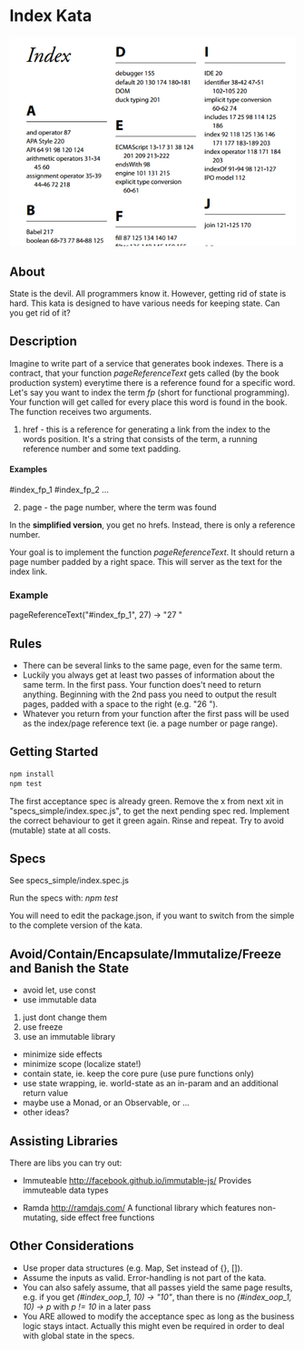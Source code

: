 # Index Kata

![Index Example][index_example]

## About

State is the devil. All programmers know it. However, getting rid of state is hard. This kata is designed to have various needs for keeping state. Can you get rid of it?

## Description
Imagine to write part of a service that generates book indexes. There is a contract, that your function *pageReferenceText* gets called (by the book production system) everytime there is a reference found for a specific word. Let's say you want to index the term *fp* (short for functional programming). Your function will get called for every place this word is found in the book. The function receives two arguments.

1. href - this is a reference for generating a link from the index to the words position. It's a string that consists of the term, a running reference number and some text padding.

#### Examples
 #index_fp_1
 #index_fp_2
...

2. page - the page number, where the term was found

In the **simplified version**, you get no hrefs. Instead, there is only a reference number.

Your goal is to implement the function *pageReferenceText*. It should return a page number padded by a right space. This will server as the text for the index link.

### Example
pageReferenceText("#index_fp_1", 27) -> "27 "

## Rules

* There can be several links to the same page, even for the same term. 
* Luckily you always get at least two passes of information about the same term. In the first pass. Your function does't need to return anything. Beginning with the 2nd pass you need to output the result pages, padded with a space to the right (e.g. "26 ").
* Whatever you return from your function after the first pass will be used as the index/page reference text (ie. a page number or page range).

## Getting Started

```bash
npm install
npm test
```

The first acceptance spec is already green. Remove the x from next xit in "specs_simple/index.spec.js", to get the next pending spec red. Implement the correct behaviour to get it green again. Rinse and repeat. Try to avoid (mutable) state at all costs.

## Specs

See specs_simple/index.spec.js

Run the specs with: *npm test*

You will need to edit the package.json, if you want to switch from the simple to the complete version of the kata.

## Avoid/Contain/Encapsulate/Immutalize/Freeze and Banish the State

* avoid let, use const
* use immutable data
 1. just dont change them
 2. use freeze
 3. use an immutable library
* minimize side effects
* minimize scope (localize state!)
* contain state, ie. keep the core pure (use pure functions only)
* use state wrapping, ie. world-state as an in-param and an additional return value
* maybe use a Monad, or an Observable, or ...
* other ideas?

## Assisting Libraries

There are libs you can try out:

* Immuteable http://facebook.github.io/immutable-js/
  Provides immuteable data types
  
* Ramda http://ramdajs.com/
  A functional library which features non-mutating, side effect free functions

## Other Considerations

* Use proper data structures (e.g. Map, Set instead of {}, []).
* Assume the inputs as valid. Error-handling is not part of the kata.
* You can also safely assume, that all passes yield the same page results, 
  e.g. if you get *(#index_oop_1, 10) -> "10"*, than there is no  *(#index_oop_1, 10) -> p* with *p != 10* in a later pass
* You ARE allowed to modify the acceptance spec as long as the business logic stays intact.
  Actually this might even be required in order to deal with global state in the specs.

[index_example]: ./img/index.png